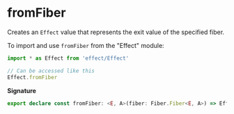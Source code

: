 # fromFiber

Creates an `Effect` value that represents the exit value of the specified
fiber.

To import and use `fromFiber` from the "Effect" module:

```ts
import * as Effect from 'effect/Effect'

// Can be accessed like this
Effect.fromFiber
```

**Signature**

```ts
export declare const fromFiber: <E, A>(fiber: Fiber.Fiber<E, A>) => Effect<never, E, A>
```
